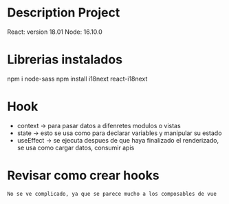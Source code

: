 # Description Project
  React: version 18.01
  Node: 16.10.0

# Librerias instalados
  npm i node-sass
  npm install i18next react-i18next



# Hook

  - context -> para pasar datos a difenretes modulos o vistas
  - state -> esto se usa como para declarar variables y manipular su estado
  - useEffect -> se ejecuta despues de que haya finalizado el renderizado, se usa como cargar datos, consumir apis

  # Revisar como crear hooks
    No se ve complicado, ya que se parece mucho a los composables de vue
